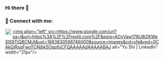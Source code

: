 ### Hi there 👋

<!--
**Sakilaathapaththu/Sakilaathapaththu** is a ✨ _special_ ✨ repository because its `README.md` (this file) appears on your GitHub profile.

Here are some ideas to get you started:

- 🔭 I’m currently working on ...
- 🌱 I’m currently learning ...
- 👯 I’m looking to collaborate on ...
- 🤔 I’m looking for help with ...
- 💬 Ask me about ...
- 📫 How to reach me: ...
- 😄 Pronouns: ...
- ⚡ Fun fact: ...
-->

### 🤝 Connect with me:

<a href=https://www.linkedin.com/in/sakila-athapaththu-412647215/ ><img align="left" src= "https://raw.githubusercontent.com/yushi1007/yushi1007/main/images/linkedin.svg" alt="Yu Shi | LinkedIn" width="21px"/></a>

<a href=https://replit.com/@IT21326240 ><img align="left" src=https://www.google.com/url?sa=i&url=https%3A%2F%2Freplit.com%2F&psig=AOvVaw178U8lZKWeSlS9TIQBCMJt&ust=1663830598746000&source=images&cd=vfe&ved=0CAkQjRxqFwoTCNjbk5OqpfoCFQAAAAAdAAAAABAJ alt="Yu Shi | LinkedIn" width="21px"/></a>

